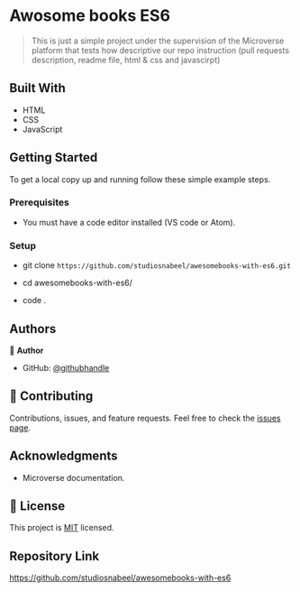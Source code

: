 # Awosome books ES6

> This is just a simple project under the supervision of the Microverse platform that tests how descriptive our repo instruction (pull requests description, readme file, html & css and javascirpt)

## Built With

- HTML
- CSS
- JavaScript

## Getting Started

To get a local copy up and running follow these simple example steps.

### Prerequisites

- You must have a code editor installed (VS code or Atom).

### Setup

- git clone `https://github.com/studiosnabeel/awesomebooks-with-es6.git`

- cd awesomebooks-with-es6/

- code .

## Authors

:bust_in_silhouette: **Author**

- GitHub: [@githubhandle](https://github.com/studiosnabeel)

## :handshake: Contributing

Contributions, issues, and feature requests.
Feel free to check the [issues page](https://github.com/studiosnabeel/awesomebooks-with-es6/issues).

## Acknowledgments

- Microverse documentation.

## :memo: License

This project is [MIT](./LICENSE) licensed.

## Repository Link

https://github.com/studiosnabeel/awesomebooks-with-es6
